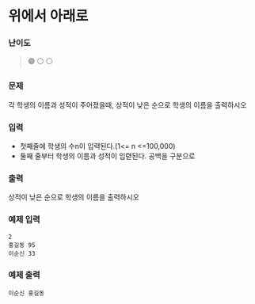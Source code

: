 # 위에서 아래로

### 난이도

> 🟢 ⚪️ ⚪️

### 문제

각 학생의 이름과 성적이 주어졌을때, 상적이 낮은 순으로 학생의 이름을 출력하시오

### 입력

- 첫째줄에 학생의 수n이 입력된다.(1<= n <=100,000)
- 둘째 줄부터 학생의 이름과 성적이 입렫된다. 공백을 구분으로

### 출력

상적이 낮은 순으로 학생의 이름을 출력하시오

### 예제 입력

```
2
홍길동 95
이순신 33
```

### 예제 출력

```
이순신 홍길동
```
